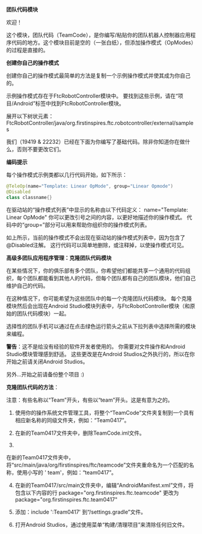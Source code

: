 **团队代码模块**

欢迎！

这个模块，团队代码（TeamCode），是你编写/粘贴你的团队机器人控制器应用程序代码的地方。这个模块目前是空的（一张白纸），但添加操作模式（OpModes）的过程是直接的。

**创建你自己的操作模式**

创建你自己的操作模式最简单的方法是复制一个示例操作模式并使其成为你自己的。

示例操作模式存在于FtcRobotController模块中。
要找到这些示例，请在“项目/Android”标签中找到FtcRobotController模块。

展开以下树状元素：
FtcRobotController/java/org.firstinspires.ftc.robotcontroller/external/samples

我们（19419 & 22232）已经在下面为你编写了基础代码。除非你知道你在做什么，否则不要更改它们。

**编码提示**

每个操作模式示例类都以几行代码开始，如下所示：

```java
@TeleOp(name="Template: Linear OpMode", group="Linear Opmode")
@Disabled
class classname{}
```

在驱动站的“操作模式列表”中显示的名称由以下代码定义：
name="Template: Linear OpMode"
你可以更改引号之间的内容，以更好地描述你的操作模式。
代码中的“group=”部分可以用来帮助你组织你的操作模式列表。

如上所示，当前的操作模式不会出现在驱动站的操作模式列表中，因为包含了@Disabled注解。
这行代码可以简单地删除，或注释掉，以使操作模式可见。

**高级多团队应用程序管理：克隆团队代码模块**

在某些情况下，你的俱乐部有多个团队，你希望他们都能共享一个通用的代码组织，每个团队都能看到其他人的代码，但每个团队都有自己的团队模块，他们自己维护自己的代码。

在这种情况下，你可能希望为这些团队中的每一个克隆团队代码模块。
每个克隆模块然后会出现在Android Studio模块列表中，与FtcRobotController模块（和原始的团队代码模块）一起。

选择性的团队手机可以通过在点击绿色运行箭头之前从下拉列表中选择所需的模块来编程。

**警告**：这不是给没有经验的软件开发者使用的。
你需要对文件操作和Android Studio模块管理感到舒适。
这些更改是在Android Studios之外执行的，所以在你开始之前请关闭Android Studios。

另外...开始之前请备份整个项目 :)

**克隆团队代码的方法**：

注意：有些名称以“Team”开头，有些以“team”开头。这是有意为之的。

1) 使用你的操作系统文件管理工具，将整个“TeamCode”文件夹复制到一个具有相应新名称的同级文件夹，例如：“Team0417”。

2) 在新的Team0417文件夹中，删除TeamCode.iml文件。

3)
在新的Team0417文件夹中，将“src/main/java/org/firstinspires/ftc/teamcode”文件夹重命名为一个匹配的名称，使用小写的 '
team'，例如：“team0417”。

4) 在新的Team0417/src/main文件夹中，编辑“AndroidManifest.xml”文件，将包含以下内容的行
   package="org.firstinspires.ftc.teamcode"
   更改为
   package="org.firstinspires.ftc.team0417"

5) 添加：include ':Team0417' 到“/settings.gradle”文件。

6) 打开Android Studios，通过使用菜单“构建/清理项目”来清除任何旧文件。
